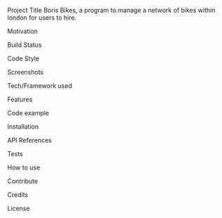 Project Title
Boris Bikes, a program to manage a network of bikes within london
for users to hire.

Motivation


Build Status

Code Style

Screenshots

Tech/Framework used

Features

Code example

Installation

API References

Tests

How to use

Contribute

Credits

License
